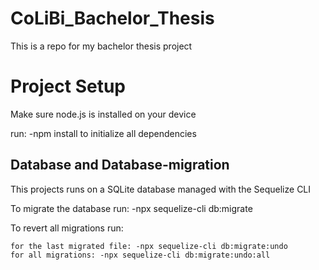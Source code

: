 # CoLiBi_Bachelor_Thesis
This is a repo for my bachelor thesis project 

# Project Setup
Make sure node.js is installed on your device

run:  -npm install  to initialize all dependencies 


## Database and Database-migration 
This projects runs on a SQLite database managed with the Sequelize CLI

To migrate the database run: -npx sequelize-cli db:migrate

To revert all migrations run: 

    for the last migrated file: -npx sequelize-cli db:migrate:undo
    for all migrations: -npx sequelize-cli db:migrate:undo:all
